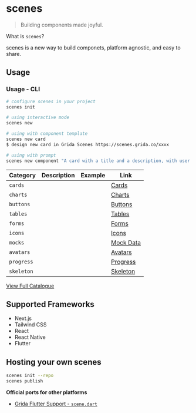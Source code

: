 # scenes

> Building components made joyful.

What is `scenes`?

scenes is a new way to build componets, platform agnostic, and easy to share.

## Usage

### Usage - CLI

```bash
# configure scenes in your project
scenes init

# using interactive mode
scenes new

# using with component template
scenes new card
$ design new card in Grida Scenes https://scenes.grida.co/xxxx

# using with prompt
scenes new component "A card with a title and a description, with user avatar"
```

| Category   | Description | Example | Link                                           |
| ---------- | ----------- | ------- | ---------------------------------------------- |
| `cards`    |             |         | [Cards](https://scenes.grida.co/c/cards)       |
| `charts`   |             |         | [Charts](https://scenes.grida.co/c/charts)     |
| `buttons`  |             |         | [Buttons](https://scenes.grida.co/c/buttons)   |
| `tables`   |             |         | [Tables](https://scenes.grida.co/c/charts)     |
| `forms`    |             |         | [Forms](https://scenes.grida.co/c/forms)       |
| `icons`    |             |         | [Icons](https://scenes.grida.co/c/icons)       |
| `mocks`    |             |         | [Mock Data](https://scenes.grida.co/c/mocks)   |
| `avatars`  |             |         | [Avatars](https://scenes.grida.co/c/avatars)   |
| `progress` |             |         | [Progress](https://scenes.grida.co/c/progress) |
| `skeleton` |             |         | [Skeleton](https://scenes.grida.co/c/skeleton) |

[View Full Catalogue](https://scenes.grida.co/c)

## Supported Frameworks

- Next.js
- Tailwind CSS
- React
- React Native
- Flutter

## Hosting your own scenes

```bash
scenes init --repo
scenes publish
```

**Official ports for other platforms**

- [Grida Flutter Support - `scene.dart`](https://github.com/gridaco/flutter)
